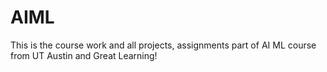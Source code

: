 # AIML
This is the course work and all projects, assignments part of AI ML course from UT Austin and Great Learning! 
